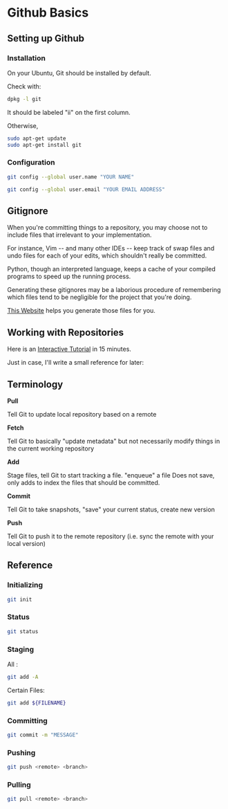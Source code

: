# Github Basics

## Setting up Github

### Installation

On your Ubuntu, Git should be installed by default.

Check with:

```bash
dpkg -l git 

```

It should be labeled "ii" on the first column.

Otherwise,

```bash
sudo apt-get update
sudo apt-get install git
```

### Configuration

```bash
git config --global user.name "YOUR NAME"
```

```bash
git config --global user.email "YOUR EMAIL ADDRESS"
```

## Gitignore

When you're committing things to a repository, you may choose not to include files that irrelevant to your implementation.

For instance, Vim -- and many other IDEs -- keep track of swap files and undo files for each of your edits, which shouldn't really be committed.

Python, though an interpreted language, keeps a cache of your compiled programs to speed up the running process.

Generating these gitignores may be a laborious procedure of remembering which files tend to be negligible for the project that you're doing.

[This Website](http://www.gitignore.io) helps you generate those files for you.

## Working with Repositories

Here is an [Interactive Tutorial](https://try.github.io/) in 15 minutes.

Just in case, I'll write a small reference for later:

## Terminology

**Pull**

Tell Git to update local repository based on a remote

**Fetch**

Tell Git to basically "update metadata" but not necessarily modify things in the current working repository

**Add**

Stage files, tell Git to start tracking a file. "enqueue" a file
Does not save, only adds to index the files that should be committed.

**Commit**

Tell Git to take snapshots, "save" your current status, create new version

**Push**

Tell Git to push it to the remote repository (i.e. sync the remote with your local version)

## Reference

### Initializing

```bash
git init
```

### Status

```bash
git status
```

### Staging

All :

```bash
git add -A
```

Certain Files:

```bash
git add ${FILENAME}
```

### Committing

```bash
git commit -m "MESSAGE"
```

### Pushing

```bash
git push <remote> <branch>
```

### Pulling

```bash
git pull <remote> <branch>
```
